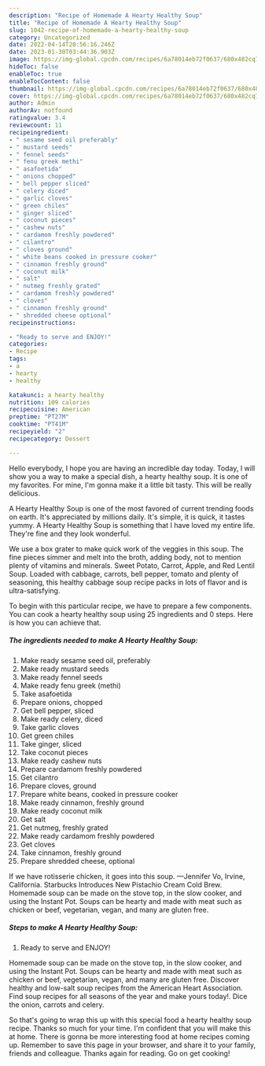 ```yaml
---
description: "Recipe of Homemade A Hearty Healthy Soup"
title: "Recipe of Homemade A Hearty Healthy Soup"
slug: 1042-recipe-of-homemade-a-hearty-healthy-soup
category: Uncategorized
date: 2022-04-14T20:56:16.246Z
date: 2023-01-30T03:44:36.903Z
image: https://img-global.cpcdn.com/recipes/6a78014eb72f0637/680x482cq70/a-hearty-healthy-soup-recipe-main-photo.jpg
hideToc: false
enableToc: true
enableTocContent: false
thumbnail: https://img-global.cpcdn.com/recipes/6a78014eb72f0637/680x482cq70/a-hearty-healthy-soup-recipe-main-photo.jpg
cover: https://img-global.cpcdn.com/recipes/6a78014eb72f0637/680x482cq70/a-hearty-healthy-soup-recipe-main-photo.jpg
author: Admin
authorAv: notfound
ratingvalue: 3.4
reviewcount: 11
recipeingredient:
- " sesame seed oil preferably"
- " mustard seeds"
- " fennel seeds"
- " fenu greek methi"
- " asafoetida"
- " onions chopped"
- " bell pepper sliced"
- " celery diced"
- " garlic cloves"
- " green chiles"
- " ginger sliced"
- " coconut pieces"
- " cashew nuts"
- " cardamom freshly powdered"
- " cilantro"
- " cloves ground"
- " white beans cooked in pressure cooker"
- " cinnamon freshly ground"
- " coconut milk"
- " salt"
- " nutmeg freshly grated"
- " cardamom freshly powdered"
- " cloves"
- " cinnamon freshly ground"
- " shredded cheese optional"
recipeinstructions:

- "Ready to serve and ENJOY!"
categories:
- Recipe
tags:
- a
- hearty
- healthy

katakunci: a hearty healthy 
nutrition: 109 calories
recipecuisine: American
preptime: "PT27M"
cooktime: "PT41M"
recipeyield: "2"
recipecategory: Dessert

---
```



Hello everybody, I hope you are having an incredible day today. Today, I will show you a way to make a special dish, a hearty healthy soup. It is one of my favorites. For mine, I'm gonna make it a little bit tasty. This will be really delicious.

A Hearty Healthy Soup is one of the most favored of current trending foods on earth. It's appreciated by millions daily. It's simple, it is quick, it tastes yummy. A Hearty Healthy Soup is something that I have loved my entire life. They're fine and they look wonderful.

We use a box grater to make quick work of the veggies in this soup. The fine pieces simmer and melt into the broth, adding body, not to mention plenty of vitamins and minerals. Sweet Potato, Carrot, Apple, and Red Lentil Soup. Loaded with cabbage, carrots, bell pepper, tomato and plenty of seasoning, this healthy cabbage soup recipe packs in lots of flavor and is ultra-satisfying.


To begin with this particular recipe, we have to prepare a few components. You can cook a hearty healthy soup using 25 ingredients and 0 steps. Here is how you can achieve that.

<!--inarticleads1-->

##### The ingredients needed to make A Hearty Healthy Soup:

1. Make ready  sesame seed oil, preferably
1. Make ready  mustard seeds
1. Make ready  fennel seeds
1. Make ready  fenu greek (methi)
1. Take  asafoetida
1. Prepare  onions, chopped
1. Get  bell pepper, sliced
1. Make ready  celery, diced
1. Take  garlic cloves
1. Get  green chiles
1. Take  ginger, sliced
1. Take  coconut pieces
1. Make ready  cashew nuts
1. Prepare  cardamom freshly powdered
1. Get  cilantro
1. Prepare  cloves, ground
1. Prepare  white beans, cooked in pressure cooker
1. Make ready  cinnamon, freshly ground
1. Make ready  coconut milk
1. Get  salt
1. Get  nutmeg, freshly grated
1. Make ready  cardamom freshly powdered
1. Get  cloves
1. Take  cinnamon, freshly ground
1. Prepare  shredded cheese, optional


If we have rotisserie chicken, it goes into this soup. —Jennifer Vo, Irvine, California. Starbucks Introduces New Pistachio Cream Cold Brew. Homemade soup can be made on the stove top, in the slow cooker, and using the Instant Pot. Soups can be hearty and made with meat such as chicken or beef, vegetarian, vegan, and many are gluten free. 

<!--inarticleads2-->

##### Steps to make A Hearty Healthy Soup:


1. Ready to serve and ENJOY!

Homemade soup can be made on the stove top, in the slow cooker, and using the Instant Pot. Soups can be hearty and made with meat such as chicken or beef, vegetarian, vegan, and many are gluten free. Discover healthy and low-salt soup recipes from the American Heart Association. Find soup recipes for all seasons of the year and make yours today!. Dice the onion, carrots and celery. 

So that's going to wrap this up with this special food a hearty healthy soup recipe. Thanks so much for your time. I'm confident that you will make this at home. There is gonna be more interesting food at home recipes coming up. Remember to save this page in your browser, and share it to your family, friends and colleague. Thanks again for reading. Go on get cooking!
